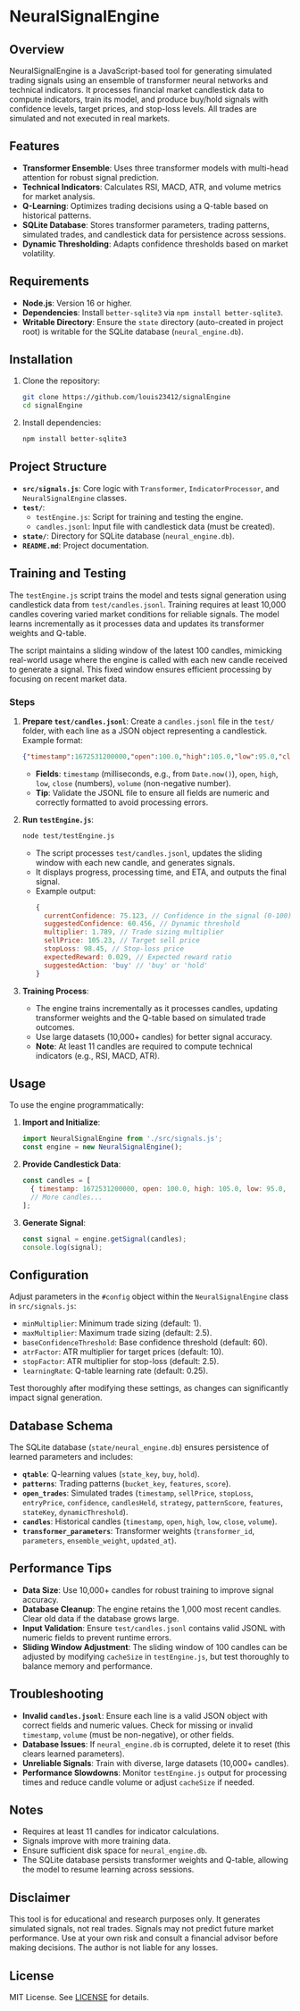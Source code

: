 # NeuralSignalEngine

## Overview
NeuralSignalEngine is a JavaScript-based tool for generating simulated trading signals using an ensemble of transformer neural networks and technical indicators. It processes financial market candlestick data to compute indicators, train its model, and produce buy/hold signals with confidence levels, target prices, and stop-loss levels. All trades are simulated and not executed in real markets.

## Features
- **Transformer Ensemble**: Uses three transformer models with multi-head attention for robust signal prediction.
- **Technical Indicators**: Calculates RSI, MACD, ATR, and volume metrics for market analysis.
- **Q-Learning**: Optimizes trading decisions using a Q-table based on historical patterns.
- **SQLite Database**: Stores transformer parameters, trading patterns, simulated trades, and candlestick data for persistence across sessions.
- **Dynamic Thresholding**: Adapts confidence thresholds based on market volatility.

## Requirements
- **Node.js**: Version 16 or higher.
- **Dependencies**: Install `better-sqlite3` via `npm install better-sqlite3`.
- **Writable Directory**: Ensure the `state` directory (auto-created in project root) is writable for the SQLite database (`neural_engine.db`).

## Installation
1. Clone the repository:
   ```bash
   git clone https://github.com/louis23412/signalEngine
   cd signalEngine
   ```
2. Install dependencies:
   ```bash
   npm install better-sqlite3
   ```

## Project Structure
- **`src/signals.js`**: Core logic with `Transformer`, `IndicatorProcessor`, and `NeuralSignalEngine` classes.
- **`test/`**:
  - `testEngine.js`: Script for training and testing the engine.
  - `candles.jsonl`: Input file with candlestick data (must be created).
- **`state/`**: Directory for SQLite database (`neural_engine.db`).
- **`README.md`**: Project documentation.

## Training and Testing
The `testEngine.js` script trains the model and tests signal generation using candlestick data from `test/candles.jsonl`. Training requires at least 10,000 candles covering varied market conditions for reliable signals. The model learns incrementally as it processes data and updates its transformer weights and Q-table.

The script maintains a sliding window of the latest 100 candles, mimicking real-world usage where the engine is called with each new candle received to generate a signal. This fixed window ensures efficient processing by focusing on recent market data.

### Steps
1. **Prepare `test/candles.jsonl`**:
   Create a `candles.jsonl` file in the `test/` folder, with each line as a JSON object representing a candlestick. Example format:
   ```json
   {"timestamp":1672531200000,"open":100.0,"high":105.0,"low":95.0,"close":102.0,"volume":1000}
   ```
   - **Fields**: `timestamp` (milliseconds, e.g., from `Date.now()`), `open`, `high`, `low`, `close` (numbers), `volume` (non-negative number).
   - **Tip**: Validate the JSONL file to ensure all fields are numeric and correctly formatted to avoid processing errors.
2. **Run `testEngine.js`**:
   ```bash
   node test/testEngine.js
   ```
   - The script processes `test/candles.jsonl`, updates the sliding window with each new candle, and generates signals.
   - It displays progress, processing time, and ETA, and outputs the final signal.
   - Example output:
     ```javascript
     {
       currentConfidence: 75.123, // Confidence in the signal (0-100)
       suggestedConfidence: 60.456, // Dynamic threshold
       multiplier: 1.789, // Trade sizing multiplier
       sellPrice: 105.23, // Target sell price
       stopLoss: 98.45, // Stop-loss price
       expectedReward: 0.029, // Expected reward ratio
       suggestedAction: 'buy' // 'buy' or 'hold'
     }
     ```

3. **Training Process**:
   - The engine trains incrementally as it processes candles, updating transformer weights and the Q-table based on simulated trade outcomes.
   - Use large datasets (10,000+ candles) for better signal accuracy.
   - **Note**: At least 11 candles are required to compute technical indicators (e.g., RSI, MACD, ATR).

## Usage
To use the engine programmatically:
1. **Import and Initialize**:
   ```javascript
   import NeuralSignalEngine from './src/signals.js';
   const engine = new NeuralSignalEngine();
   ```
2. **Provide Candlestick Data**:
   ```javascript
   const candles = [
     { timestamp: 1672531200000, open: 100.0, high: 105.0, low: 95.0, close: 102.0, volume: 1000 },
     // More candles...
   ];
   ```
3. **Generate Signal**:
   ```javascript
   const signal = engine.getSignal(candles);
   console.log(signal);
   ```

## Configuration
Adjust parameters in the `#config` object within the `NeuralSignalEngine` class in `src/signals.js`:
- `minMultiplier`: Minimum trade sizing (default: 1).
- `maxMultiplier`: Maximum trade sizing (default: 2.5).
- `baseConfidenceThreshold`: Base confidence threshold (default: 60).
- `atrFactor`: ATR multiplier for target prices (default: 10).
- `stopFactor`: ATR multiplier for stop-loss (default: 2.5).
- `learningRate`: Q-table learning rate (default: 0.25).

Test thoroughly after modifying these settings, as changes can significantly impact signal generation.

## Database Schema
The SQLite database (`state/neural_engine.db`) ensures persistence of learned parameters and includes:
- **`qtable`**: Q-learning values (`state_key`, `buy`, `hold`).
- **`patterns`**: Trading patterns (`bucket_key`, `features`, `score`).
- **`open_trades`**: Simulated trades (`timestamp`, `sellPrice`, `stopLoss`, `entryPrice`, `confidence`, `candlesHeld`, `strategy`, `patternScore`, `features`, `stateKey`, `dynamicThreshold`).
- **`candles`**: Historical candles (`timestamp`, `open`, `high`, `low`, `close`, `volume`).
- **`transformer_parameters`**: Transformer weights (`transformer_id`, `parameters`, `ensemble_weight`, `updated_at`).

## Performance Tips
- **Data Size**: Use 10,000+ candles for robust training to improve signal accuracy.
- **Database Cleanup**: The engine retains the 1,000 most recent candles. Clear old data if the database grows large.
- **Input Validation**: Ensure `test/candles.jsonl` contains valid JSONL with numeric fields to prevent runtime errors.
- **Sliding Window Adjustment**: The sliding window of 100 candles can be adjusted by modifying `cacheSize` in `testEngine.js`, but test thoroughly to balance memory and performance.

## Troubleshooting
- **Invalid `candles.jsonl`**: Ensure each line is a valid JSON object with correct fields and numeric values. Check for missing or invalid `timestamp`, `volume` (must be non-negative), or other fields.
- **Database Issues**: If `neural_engine.db` is corrupted, delete it to reset (this clears learned parameters).
- **Unreliable Signals**: Train with diverse, large datasets (10,000+ candles).
- **Performance Slowdowns**: Monitor `testEngine.js` output for processing times and reduce candle volume or adjust `cacheSize` if needed.

## Notes
- Requires at least 11 candles for indicator calculations.
- Signals improve with more training data.
- Ensure sufficient disk space for `neural_engine.db`.
- The SQLite database persists transformer weights and Q-table, allowing the model to resume learning across sessions.

## Disclaimer
This tool is for educational and research purposes only. It generates simulated signals, not real trades. Signals may not predict future market performance. Use at your own risk and consult a financial advisor before making decisions. The author is not liable for any losses.

## License
MIT License. See [LICENSE](LICENSE) for details.